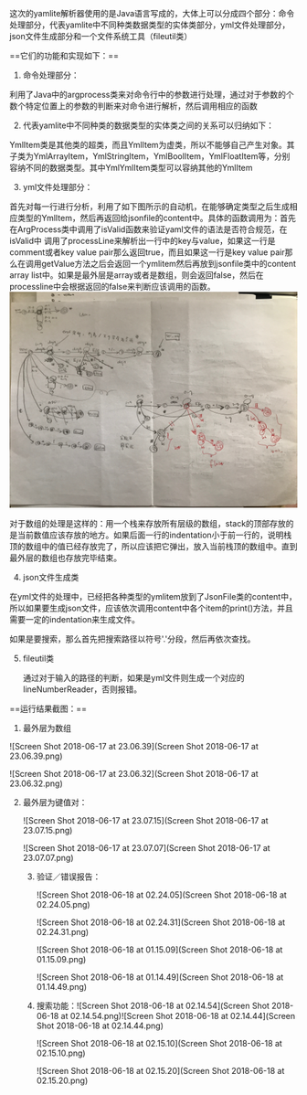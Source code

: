 这次的yamlite解析器使用的是Java语言写成的，大体上可以分成四个部分：命令处理部分，代表yamlite中不同种类数据类型的实体类部分，yml文件处理部分，json文件生成部分和一个文件系统工具（fileutil类）

==它们的功能和实现如下：==

1. 命令处理部分：

利用了Java中的argprocess类来对命令行中的参数进行处理，通过对于参数的个数个特定位置上的参数的判断来对命令进行解析，然后调用相应的函数



2. 代表yamlite中不同种类的数据类型的实体类之间的关系可以归纳如下：

YmlItem类是其他类的超类，而且YmlItem为虚类，所以不能够自己产生对象。其子类为YmlArrayItem，YmlStringItem，YmlBoolItem，YmlFloatItem等，分别容纳不同的数据类型。其中YmlYmlItem类型可以容纳其他的YmlItem



3. yml文件处理部分：

首先对每一行进行分析，利用了如下图所示的自动机，在能够确定类型之后生成相应类型的YmlItem，然后再返回给jsonfile的content中。具体的函数调用为：首先在ArgProcess类中调用了isValid函数来验证yaml文件的语法是否符合规范，在isValid中 调用了processLine来解析出一行中的key与value，如果这一行是comment或者key value pair那么返回true，而且如果这一行是key value pair那么在调用getValue方法之后会返回一个ymlitem然后再放到jsonfile类中的content array list中。如果是最外层是array或者是数组，则会返回false，然后在processline中会根据返回的false来判断应该调用的函数。![IMG_2597](IMG_2597.jpg)

对于数组的处理是这样的：用一个栈来存放所有层级的数组，stack的顶部存放的是当前数值应该存放的地方。如果后面一行的indentation小于前一行的，说明栈顶的数组中的值已经存放完了，所以应该把它弹出，放入当前栈顶的数组中。直到最外层的数组也存放完毕结束。



4. json文件生成类

在yml文件的处理中，已经把各种类型的ymlitem放到了JsonFile类的content中，所以如果要生成json文件，应该依次调用content中各个item的print()方法，并且需要一定的indentation来生成文件。

如果是要搜索，那么首先把搜索路径以符号'.'分段，然后再依次查找。

5. fileutil类

   通过对于输入的路径的判断，如果是yml文件则生成一个对应的lineNumberReader，否则报错。

==运行结果截图：==

1. 最外层为数组

![Screen Shot 2018-06-17 at 23.06.39](Screen Shot 2018-06-17 at 23.06.39.png)

![Screen Shot 2018-06-17 at 23.06.32](Screen Shot 2018-06-17 at 23.06.32.png)

2. 最外层为键值对：

   ![Screen Shot 2018-06-17 at 23.07.15](Screen Shot 2018-06-17 at 23.07.15.png)

   ![Screen Shot 2018-06-17 at 23.07.07](Screen Shot 2018-06-17 at 23.07.07.png)

   3. 验证／错误报告：

      ![Screen Shot 2018-06-18 at 02.24.05](Screen Shot 2018-06-18 at 02.24.05.png)

      ![Screen Shot 2018-06-18 at 02.24.31](Screen Shot 2018-06-18 at 02.24.31.png)

      ![Screen Shot 2018-06-18 at 01.15.09](Screen Shot 2018-06-18 at 01.15.09.png)

      ![Screen Shot 2018-06-18 at 01.14.49](Screen Shot 2018-06-18 at 01.14.49.png)

   4. 搜索功能：![Screen Shot 2018-06-18 at 02.14.54](Screen Shot 2018-06-18 at 02.14.54.png)![Screen Shot 2018-06-18 at 02.14.44](Screen Shot 2018-06-18 at 02.14.44.png)

      

      ![Screen Shot 2018-06-18 at 02.15.10](Screen Shot 2018-06-18 at 02.15.10.png)

      ![Screen Shot 2018-06-18 at 02.15.20](Screen Shot 2018-06-18 at 02.15.20.png)

      